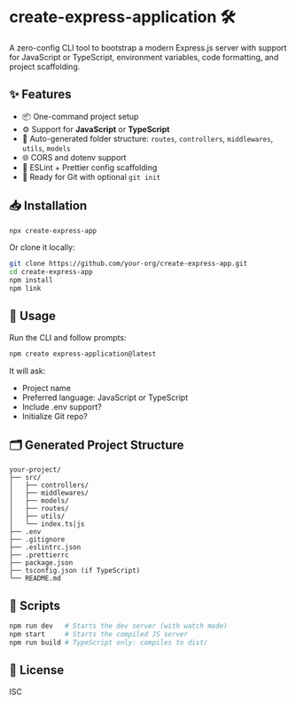 # create-express-application 🛠️

A zero-config CLI tool to bootstrap a modern Express.js server with support for JavaScript or TypeScript, environment variables, code formatting, and project scaffolding.

## ✨ Features

- 📦 One-command project setup
- ⚙️ Support for **JavaScript** or **TypeScript**
- 🔄 Auto-generated folder structure: `routes`, `controllers`, `middlewares`, `utils`, `models`
- 🌐 CORS and dotenv support
- 🎨 ESLint + Prettier config scaffolding
- 🧪 Ready for Git with optional `git init`

## 📥 Installation

```bash
npx create-express-app
```
Or clone it locally:
```bash
git clone https://github.com/your-org/create-express-app.git
cd create-express-app
npm install
npm link
```
## 🚀 Usage

Run the CLI and follow prompts:
```bash
npm create express-application@latest
```
It will ask:

- Project name
- Preferred language: JavaScript or TypeScript
- Include .env support?
- Initialize Git repo?

## 🗂️ Generated Project Structure
```
your-project/
├── src/
│   ├── controllers/
│   ├── middlewares/
│   ├── models/
│   ├── routes/
│   ├── utils/
│   └── index.ts|js
├── .env
├── .gitignore
├── .eslintrc.json
├── .prettierrc
├── package.json
├── tsconfig.json (if TypeScript)
└── README.md
```
## 🔧 Scripts
```bash
npm run dev   # Starts the dev server (with watch mode)
npm start     # Starts the compiled JS server
npm run build # TypeScript only: compiles to dist/
```
## 📘 License
ISC
